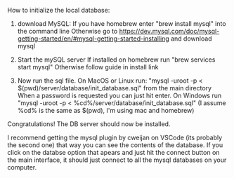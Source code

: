 How to initialize the local database:

1. download MySQL:
   If you have homebrew enter "brew install mysql" into the command line
   Otherwise go to https://dev.mysql.com/doc/mysql-getting-started/en/#mysql-getting-started-installing and download mysql

2. Start the mySQL server
   If installed on homebrew run "brew services start mysql"
   Otherwise follow guide in install link

3. Now run the sql file.
   On MacOS or Linux run: "mysql -uroot -p < $(pwd)/server/database/init_database.sql" from the main directory
   When a password is requested you can just hit enter.
   On Windows run "mysql -uroot -p < %cd%/server/database/init_database.sql" (I assume %cd% is the same as $(pwd), I'm using mac and homebrew)

Congratulations! The DB server should now be installed.

I recommend getting the mysql plugin by cweijan on VSCode (its probably the second one) that way you can see the contents of the database.
If you click on the databse option that apears and just hit the connect button on the main interface, it should just connect to all the mysql databases on your computer.
